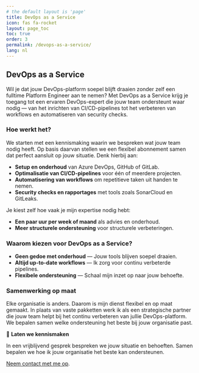 ```yaml
---
# the default layout is 'page'
title: DevOps as a Service
icon: fas fa-rocket
layout: page_toc
toc: true
order: 3
permalink: /devops-as-a-service/
lang: nl
---
```


## DevOps as a Service

Wil je dat jouw DevOps-platform soepel blijft draaien zonder zelf een fulltime
Platform Engineer aan te nemen? Met DevOps as a Service krijg je toegang tot een
ervaren DevOps-expert die jouw team ondersteunt waar nodig — van het inrichten
van CI/CD-pipelines tot het verbeteren van workflows en automatiseren van
security checks.

### Hoe werkt het?

We starten met een kennismaking waarin we bespreken wat jouw team nodig heeft.
Op basis daarvan stellen we een flexibel abonnement samen dat perfect aansluit
op jouw situatie. Denk hierbij aan:

- **Setup en onderhoud** van Azure DevOps, GitHub of GitLab.
- **Optimalisatie van CI/CD-pipelines** voor één of meerdere projecten.
- **Automatisering van workflows** om repetitieve taken uit handen te nemen.
- **Security checks en rapportages** met tools zoals SonarCloud en GitLeaks.

Je kiest zelf hoe vaak je mijn expertise nodig hebt:

- **Een paar uur per week of maand** als advies en onderhoud.
- **Meer structurele ondersteuning** voor structurele verbeteringen.

### Waarom kiezen voor DevOps as a Service?

- **Geen gedoe met onderhoud** — Jouw tools blijven soepel draaien.
- **Altijd up-to-date workflows** — Ik zorg voor continu verbeterde pipelines.
- **Flexibele ondersteuning** — Schaal mijn inzet op naar jouw behoefte.

### Samenwerking op maat

Elke organisatie is anders. Daarom is mijn dienst flexibel en op maat gemaakt.
In plaats van vaste pakketten werk ik als een strategische partner die jouw team
helpt bij het continu verbeteren van jullie DevOps-platform. We bepalen samen
welke ondersteuning het beste bij jouw organisatie past.

🤝 **Laten we kennismaken**

In een vrijblijvend gesprek bespreken we jouw situatie en behoeften. Samen
bepalen we hoe ik jouw organisatie het beste kan ondersteunen.

[Neem contact met me op](mailto:info@mikebeemsterboer.nl).
